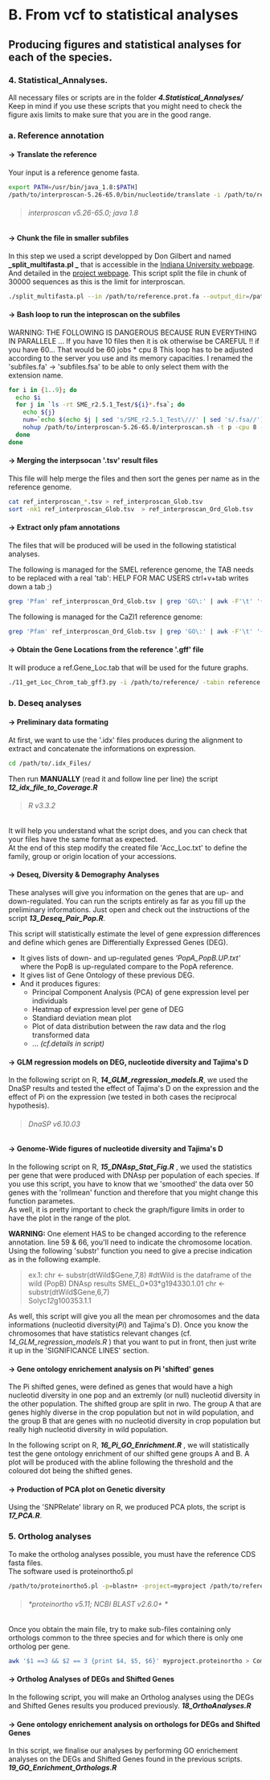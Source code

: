 # B. From vcf to statistical analyses
## Producing figures and statistical analyses for each of the species.
  
### 4.  Statistical_Annalyses.  
  
All necessary files or scripts are in the folder **_4.Statistical_Annalyses/_**
Keep in mind if you use these scripts that you might need to check the figure axis limits to make sure that you are in the good range.
  
### a.  Reference annotation  
  
#### -> Translate the reference  
  
Your input is a reference genome fasta.  
```bash
export PATH=/usr/bin/java_1.8:$PATH]  
/path/to/interproscan-5.26-65.0/bin/nucleotide/translate -i /path/to/reference.fa -o /path/to/reference.prot.fa
```
> ###### *interproscan v5.26-65.0; java 1.8*  
  
#### -> Chunk the file in smaller subfiles  
  
In this step we used a script developped by Don Gilbert and named **_split_multifasta.pl _** that is accessible in the [Indiana University webpage](http://iubio.bio.indiana.edu/gmod/genogrid/scripts/split_multifasta.pl). And detailed in the [project webpage](http://iubio.bio.indiana.edu:7122/gmod/genogrid/). This script split the file in chunk of 30000 sequences as this is the limit for interproscan.  
```bash
./split_multifasta.pl --in /path/to/reference.prot.fa --output_dir=/path/to/reference_folder/ --seqs_per_file=30000
```
  
#### -> Bash loop to run the inteproscan on the subfiles  
  
WARNING: THE FOLLOWING IS DANGEROUS BECAUSE RUN EVERYTHING IN PARALLELE ... If you have 10 files then it is ok otherwise be CAREFUL !! if you have 60... That would be 60 jobs * cpu 8
This loop has to be adjusted according to the server you use and its memory capacities.
I renamed the 'subfiles.fa' -> 'subfiles.fsa' to be able to only select them with the extension name.
```bash
for i in {1..9}; do
  echo $i
  for j in `ls -rt SME_r2.5.1_Test/${i}*.fsa`; do
    echo ${j}
    num=`echo $(echo $j | sed 's/SME_r2.5.1_Test\///' | sed 's/.fsa//')`
    nohup /path/to/interproscan-5.26-65.0/interproscan.sh -t p -cpu 8 -i ${j} -dp -iprlookup -goterms --pathways -b /path/to/Annotation/ref_interproscan_${num} & > nohup${j}.out
  done
done
```
  
#### -> Merging the interpsocan '.tsv' result files  
  
This file will help merge the files and then sort the genes per name as in the reference genome.
```bash
cat ref_interproscan_*.tsv > ref_interproscan_Glob.tsv
sort -nk1 ref_interproscan_Glob.tsv  > ref_interproscan_Ord_Glob.tsv
```  
#### -> Extract only pfam annotations    
  
The files that will be produced will be used in the following statistical analyses.
  
The following is managed for the SMEL reference genome, the TAB needs to be replaced with a real 'tab':
HELP FOR MAC USERS ctrl+v+tab writes down a tab ;)
```bash
grep 'Pfam' ref_interproscan_Ord_Glob.tsv | grep 'GO\:' | awk -F'\t' '{print $1, $14}' | uniq | sed 's/\|GO:/\,/g' | sed 's/GO\:/TAB/g'| awk -F"_| " '{print $1,"_",$2,$4}' | sed 's/ //g' > ref_interproSc_GO_pfam.txt
``` 
The following is managed for the CaZl1 reference genome:
```bash
grep 'Pfam' ref_interproscan_Ord_Glob.tsv | grep 'GO\:' | awk -F'\t' '{print $1, $14}' | uniq | sed 's/\|GO:/\,/g' | sed 's/GO\://g'| awk -F"_| " '{print $1,$3}' |  sed 's/ /	/g'> ref_interproSc_GO_pfam.txt
```  
  
#### -> Obtain the Gene Locations from the reference '.gff' file 
  
It will produce a ref.Gene_Loc.tab that will be used for the future graphs.
```bash
./11_get_Loc_Chrom_tab_gff3.py -i /path/to/reference/ -tabin reference.gff3 -tabout ref.Gene_Loc.tab
```  

### b. Deseq analyses
  
#### -> Preliminary data formating  
  
At first, we want to use the '.idx' files produces during the alignment to extract and concatenate the informations on expression. 
```bash
cd /path/to/.idx_Files/
```
Then run **MANUALLY** (read it and follow line per line) the script **_12_idx_file_to_Coverage.R_**  
> ###### *R v3.3.2*   
It will help you understand what the script does, and you can check that your files have the same format as expected.  
At the end of this step modify the created file 'Acc_Loc.txt' to define the family, group or origin location of your accessions.   

#### -> Deseq, Diversity & Demography Analyses  
  
These analyses will give you information on the genes that are up- and down-regulated. You can run the scripts entirely as far as you fill up the preliminary informations. Just open and check out the instructions of the script **_13_Deseq_Pair_Pop.R_**.    
  
This script will statistically estimate the level of gene expression differences and define which genes are Differentially Expressed Genes (DEG).  
 -  It gives lists of down- and up-regulated genes *'PopA_PopB.UP.txt'* where the PopB is up-regulated compare to the PopA reference.  
 -  It gives list of Gene Ontology of these previous DEG.  
 -  And it produces figures:  
    -  Principal Component Analysis (PCA) of gene expression level per individuals
    -  Heatmap of expression level per gene of DEG 
    -  Standiard deviation mean plot
    -  Plot of data distribution between the raw data and the rlog transformed data
    - ... *(cf.details in script)*       
  
#### -> GLM regression models on DEG, nucleotide diversity and Tajima's D
In the following script on R, **_14_GLM_regression_models.R_**, we used the DnaSP results and tested the effect of Tajima's D on the expression and the effect of Pi on the expression (we tested in both cases the reciprocal hypothesis).   
> ###### *DnaSP v6.10.03*   

#### -> Genome-Wide figures of nucleotide diversity and Tajima's D
  
In the following script on R, **_15_DNAsp_Stat_Fig.R_** , we used the statistics per gene that were produced with DNAsp per population of each species. If you use this script, you have to know that we 'smoothed' the data over 50 genes with the 'rollmean' function and therefore that you might change this function parametes.    
As well, it is pretty important to check the graph/figure limits in order to have the plot in the range of the plot.  
  
**WARNING:** One element HAS to be changed according to the reference annotation. line 59 & 66, you'll need to indicate the chromosome location. Using the following 'substr' function you need to give a precise indication as in the following example. 

>ex.1: chr <- substr(dtWild$Gene,7,8)  #dtWild is the dataframe of the wild (PopB) DNAsp results  
>SMEL_0*03*g194330.1.01  
>chr <- substr(dtWild$Gene,6,7)   
>Solyc*12*g100353.1.1  
  
As well, this script will give you all the mean per chromosomes and the data informations (nucleotid diversity(*Pi*) and Tajima's D). Once you know the chromosomes that have statistics relevant changes (cf. *14_GLM_regression_models.R* ) that you want to put in front, then just write it up in the 'SIGNIFICANCE LINES' section.
  
#### -> Gene ontology enrichement analysis on Pi 'shifted' genes  

The Pi shifted genes, were defined as genes that would have a high nucleotid diversity in one pop and an extremly (or null) nucleotid diversity in the other population. The shifted group are split in rwo. The group A that are genes highly diverse in the crop population but not in wild population, and the group B that are genes with no nucleotid diversity in crop population but really high nucleotid diversity in wild population.   

In the following script on R, **_16_Pi_GO_Enrichment.R_** , we will statistically test the gene ontology enrichment of our shifted gene groups A and B. A plot will be produced with the abline following the threshold and the coloured dot being the shifted genes.

#### -> Production of PCA plot on Genetic diversity  
  
Using the 'SNPRelate' library on R, we produced PCA plots, the script is **_17_PCA.R_**.  
  
  
### 5. Ortholog analyses  
  
To make the ortholog analyses possible, you must have the reference CDS fasta files.  
The software used is proteinortho5.pl  
```bash  
/path/to/proteinortho5.pl -p=blastn+ -project=myproject /path/to/reference1.fa /path/to/reference2.fa /path/to/reference3.fa 
```  
> ###### *proteinortho v5.11; NCBI BLAST v2.6.0+ *  
  
Once you obtain the main file, try to make sub-files containing only orthologs common to the three species and for which there is only one ortholog per gene.  
```bash  
awk '$1 ==3 && $2 == 3 {print $4, $5, $6}' myproject.proteinortho > Common_Ortho.proteinortho
```
  
#### -> Ortholog Analyses of DEGs and Shifted Genes  
  
In the following script, you will make an Ortholog analyses using the DEGs and Shifted Genes results you produced previously. **_18_OrthoAnalyses.R_**
  
#### -> Gene ontology enrichement analysis on orthologs for DEGs and Shifted Genes  
  
In this script, we finalise our analyses by performing GO enrichement analyses on the DEGs and Shifted Genes found in the previous scripts. **_19_GO_Enrichment_Orthologs.R_**  


